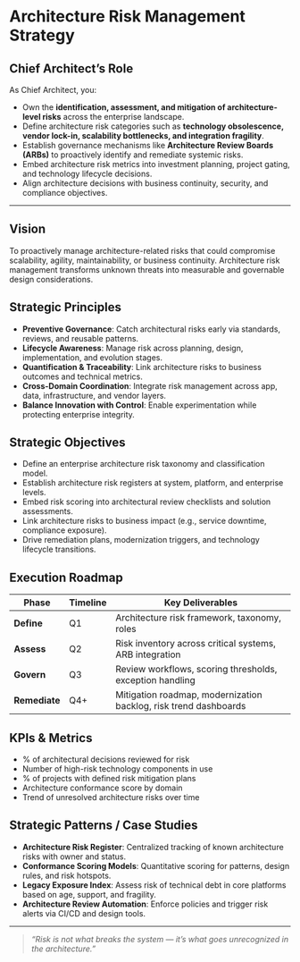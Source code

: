 # Architecture Risk Management Strategy

## Chief Architect’s Role

As Chief Architect, you:
- Own the **identification, assessment, and mitigation of architecture-level risks** across the enterprise landscape.
- Define architecture risk categories such as **technology obsolescence, vendor lock-in, scalability bottlenecks, and integration fragility**.
- Establish governance mechanisms like **Architecture Review Boards (ARBs)** to proactively identify and remediate systemic risks.
- Embed architecture risk metrics into investment planning, project gating, and technology lifecycle decisions.
- Align architecture decisions with business continuity, security, and compliance objectives.

---

## Vision

To proactively manage architecture-related risks that could compromise scalability, agility, maintainability, or business continuity. Architecture risk management transforms unknown threats into measurable and governable design considerations.

## Strategic Principles

- **Preventive Governance**: Catch architectural risks early via standards, reviews, and reusable patterns.
- **Lifecycle Awareness**: Manage risk across planning, design, implementation, and evolution stages.
- **Quantification & Traceability**: Link architecture risks to business outcomes and technical metrics.
- **Cross-Domain Coordination**: Integrate risk management across app, data, infrastructure, and vendor layers.
- **Balance Innovation with Control**: Enable experimentation while protecting enterprise integrity.

## Strategic Objectives

- Define an enterprise architecture risk taxonomy and classification model.
- Establish architecture risk registers at system, platform, and enterprise levels.
- Embed risk scoring into architectural review checklists and solution assessments.
- Link architecture risks to business impact (e.g., service downtime, compliance exposure).
- Drive remediation plans, modernization triggers, and technology lifecycle transitions.

## Execution Roadmap

| Phase       | Timeline | Key Deliverables |
|-------------|----------|------------------|
| **Define**     | Q1       | Architecture risk framework, taxonomy, roles |
| **Assess**     | Q2       | Risk inventory across critical systems, ARB integration |
| **Govern**     | Q3       | Review workflows, scoring thresholds, exception handling |
| **Remediate**  | Q4+      | Mitigation roadmap, modernization backlog, risk trend dashboards |

## KPIs & Metrics

- % of architectural decisions reviewed for risk
- Number of high-risk technology components in use
- % of projects with defined risk mitigation plans
- Architecture conformance score by domain
- Trend of unresolved architecture risks over time

## Strategic Patterns / Case Studies

- **Architecture Risk Register**: Centralized tracking of known architecture risks with owner and status.
- **Conformance Scoring Models**: Quantitative scoring for patterns, design rules, and risk hotspots.
- **Legacy Exposure Index**: Assess risk of technical debt in core platforms based on age, support, and fragility.
- **Architecture Review Automation**: Enforce policies and trigger risk alerts via CI/CD and design tools.

---

> _“Risk is not what breaks the system — it’s what goes unrecognized in the architecture.”_
